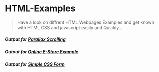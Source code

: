 # HTML-Examples
>Have a look on diffrent HTML Webpages Examples and get known with HTML CSS and javascript easily and Quickly...

##### Output for [Parallax Scrolling](https://prince-jagani.github.io/HTML-Examples/Parallax%20Scrolling/)
##### Outout for [Online E-Store Example](https://prince-jagani.github.io/HTML-Examples/School%20E-Store%20Example/)
##### Output for [Simple CSS Form](https://prince-jagani.github.io/HTML-Examples/Simple%20CSS%20Form/form.html)
